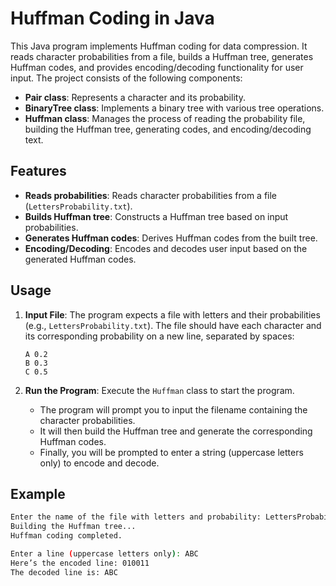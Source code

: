 # Huffman Coding in Java

This Java program implements Huffman coding for data compression. It reads character probabilities from a file, builds a Huffman tree, generates Huffman codes, and provides encoding/decoding functionality for user input. The project consists of the following components:

- **Pair class**: Represents a character and its probability.
- **BinaryTree class**: Implements a binary tree with various tree operations.
- **Huffman class**: Manages the process of reading the probability file, building the Huffman tree, generating codes, and encoding/decoding text.

## Features

- **Reads probabilities**: Reads character probabilities from a file (`LettersProbability.txt`).
- **Builds Huffman tree**: Constructs a Huffman tree based on input probabilities.
- **Generates Huffman codes**: Derives Huffman codes from the built tree.
- **Encoding/Decoding**: Encodes and decodes user input based on the generated Huffman codes.

## Usage

1. **Input File**: The program expects a file with letters and their probabilities (e.g., `LettersProbability.txt`). The file should have each character and its corresponding probability on a new line, separated by spaces:
    ```
    A 0.2
    B 0.3
    C 0.5
    ```

2. **Run the Program**: Execute the `Huffman` class to start the program.
    - The program will prompt you to input the filename containing the character probabilities.
    - It will then build the Huffman tree and generate the corresponding Huffman codes.
    - Finally, you will be prompted to enter a string (uppercase letters only) to encode and decode.

## Example

```bash
Enter the name of the file with letters and probability: LettersProbability.txt
Building the Huffman tree...
Huffman coding completed.

Enter a line (uppercase letters only): ABC
Here’s the encoded line: 010011
The decoded line is: ABC
